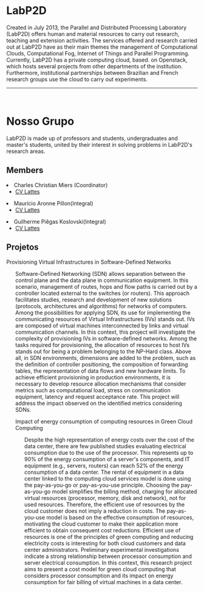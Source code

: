 # LabP2D

<p>Created in July 2013, the Parallel and Distributed Processing Laboratory (LabP2D) offers human and material resources to carry out research, teaching and extension activities. The services offered and research carried out at LabP2D have as their main themes the management of Computational Clouds, Computational Fog, Internet of Things and Parallel Programming. Currently, LabP2D has a private computing cloud, based. on Openstack, which hosts several projects from other departments of the institution. Furthermore, institutional partnerships between Brazilian and French research groups use the cloud to carry out experiments.
<br>
<hr>
<br>


# Nosso Grupo

<p>
  LabP2D is made up of professors and students, undergraduates and master's students, united by their interest in solving problems in LabP2D's research areas.
  
  ## Members
  
  <p>
  <li>Charles Christian Miers (Coordinator)
  <ul><li>
  <a href="http://lattes.cnpq.br/1630057446729066" target="_blank" rel="noopener">CV Lattes</a>
  </li></ul>    
  </li> 
  </u>
  <li>Maurício Aronne Pillon(Integral)
  <ul><li>
  <a href="http://lattes.cnpq.br/3752298390911021" targer="_blank" rel="noopener">CV Lattes</a>
  </li></ul>
  </li>
  </u>
  <li>Guilherme Piêgas Koslovski(Integral)
  <ul><li>
  <a href="http://lattes.cnpq.br/2749773427704993" target="_blank" rel="noopener">CV Lattes</a>
  </li></ul>
  </li>
</p>

## Projetos

<p>
  Provisioning Virtual Infrastructures in Software-Defined Networks
  <ul>  
Software-Defined Networking (SDN) allows separation between the control plane and the data plane in communication equipment. In this scenario, management of routes, hops and flow paths is carried out by a controller located external to the switches (or routers). This approach facilitates studies, research and development of new solutions (protocols, architectures and algorithms) for networks of computers. Among the possibilities for applying SDN, its use for implementing the communicating resources of Virtual Infrastructures (IVs) stands out. IVs are composed of virtual machines interconnected by links and virtual communication channels. In this context, this project will investigate the complexity of provisioning IVs in software-defined networks. Among the tasks required for provisioning, the allocation of resources to host IVs stands out for being a problem belonging to the NP-Hard class. Above all, in SDN environments, dimensions are added to the problem, such as the definition of controller positioning, the composition of forwarding tables, the representation of data flows and new hardware limits. To achieve efficient provisioning in production environments, it is necessary to develop resource allocation mechanisms that consider metrics such as computational load, stress on communication equipment, latency and request acceptance rate. This project will address the impact observed on the identified metrics considering SDNs.
</p>

<p>
  Impact of energy consumption of computing resources in Green Cloud Computing
<ul>
Despite the high representation of energy costs over the cost of the data center, there are few published studies evaluating electrical consumption due to the use of the processor. This represents up to 90% of the energy consumption of a server's components, and IT equipment (e.g., servers, routers) can reach 52% of the energy consumption of a data center. The rental of equipment in a data center linked to the computing cloud services model is done using the pay-as-you-go or pay-as-you-use principle. Choosing the pay-as-you-go model simplifies the billing method, charging for allocated virtual resources (processor, memory, disk and network), not for used resources. Therefore, the efficient use of resources by the cloud customer does not imply a reduction in costs. The pay-as-you-use model is based on the effective consumption of resources, motivating the cloud customer to make their application more efficient to obtain consequent cost reductions. Efficient use of resources is one of the principles of green computing and reducing electricity costs is interesting for both cloud customers and data center administrators. Preliminary experimental investigations indicate a strong relationship between processor consumption and server electrical consumption. In this context, this research project aims to present a cost model for green cloud computing that considers processor consumption and its impact on energy consumption for fair billing of virtual machines in a data center.    
</ul>
  
</p>

